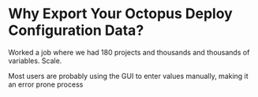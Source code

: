 
# Why Export Your Octopus Deploy Configuration Data?


Worked a job where we had 180 projects and thousands and thousands of variables.  Scale.


Most users are probably using the GUI to enter values manually, making it an error prone process

